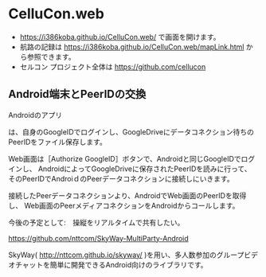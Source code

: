 # CelluCon.web
* https://i386koba.github.io/CelluCon.web/ で画面を開けます。
* 航路の記録は https://i386koba.github.io/CelluCon.web/mapLink.html から参照できます。
* セルコン プロジェクト全体は https://github.com/cellucon

## Android端末とPeerIDの交換
Androidのアプリ

は、自身のGoogleIDでログインし、GoogleDriveにデータコネクション待ちのPeerIDをファイル保存します。

Web画面は［Authorize GoogleID］ボタンで、Androidと同じGoogleIDでログインし、
AndroidによってGoogleDriveに保存されたPeerIDを読みに行って、
そのPeerIDでAndroiｄのPeerデータコネクションに接続しにいきます。

接続したPeerデータコネクションより、AndroidでWeb画面のPeerIDを取得し、
Web画面のPeerメディアコネクションをAndroidからコールします。

今後の予定として:　操縦をリアルタイムで共有したい。

https://github.com/nttcom/SkyWay-MultiParty-Android

SkyWay( http://nttcom.github.io/skyway/ )を用い、多人数参加のグループビデオチャットを簡単に開発できるAndroid向けのライブラリです。
